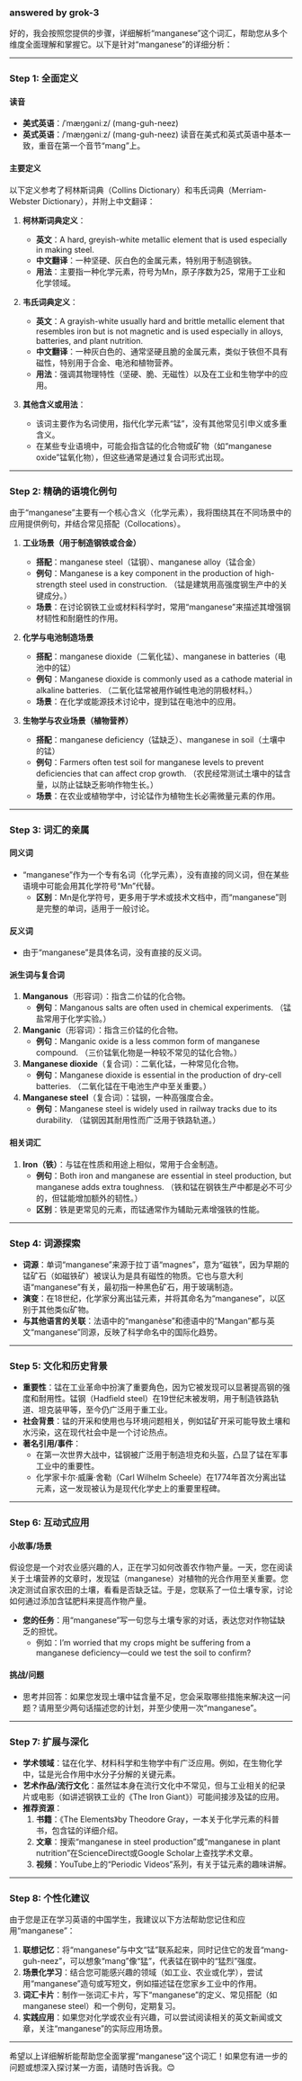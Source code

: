 ### answered by grok-3
好的，我会按照您提供的步骤，详细解析“manganese”这个词汇，帮助您从多个维度全面理解和掌握它。以下是针对“manganese”的详细分析：

---

### Step 1: 全面定义
#### 读音
- **美式英语**：/ˈmæŋɡəniːz/ (mang-guh-neez)
- **英式英语**：/ˈmæŋɡəniːz/ (mang-guh-neez)
读音在美式和英式英语中基本一致，重音在第一个音节“mang”上。

#### 主要定义
以下定义参考了柯林斯词典（Collins Dictionary）和韦氏词典（Merriam-Webster Dictionary），并附上中文翻译：

1. **柯林斯词典定义**：
   - **英文**：A hard, greyish-white metallic element that is used especially in making steel.
   - **中文翻译**：一种坚硬、灰白色的金属元素，特别用于制造钢铁。
   - **用法**：主要指一种化学元素，符号为Mn，原子序数为25，常用于工业和化学领域。

2. **韦氏词典定义**：
   - **英文**：A grayish-white usually hard and brittle metallic element that resembles iron but is not magnetic and is used especially in alloys, batteries, and plant nutrition.
   - **中文翻译**：一种灰白色的、通常坚硬且脆的金属元素，类似于铁但不具有磁性，特别用于合金、电池和植物营养。
   - **用法**：强调其物理特性（坚硬、脆、无磁性）以及在工业和生物学中的应用。

3. **其他含义或用法**：
   - 该词主要作为名词使用，指代化学元素“锰”，没有其他常见引申义或多重含义。
   - 在某些专业语境中，可能会指含锰的化合物或矿物（如“manganese oxide”锰氧化物），但这些通常是通过复合词形式出现。

---

### Step 2: 精确的语境化例句
由于“manganese”主要有一个核心含义（化学元素），我将围绕其在不同场景中的应用提供例句，并结合常见搭配（Collocations）。

1. **工业场景（用于制造钢铁或合金）**
   - **搭配**：manganese steel（锰钢）、manganese alloy（锰合金）
   - **例句**：Manganese is a key component in the production of high-strength steel used in construction.
     （锰是建筑用高强度钢生产中的关键成分。）
   - **场景**：在讨论钢铁工业或材料科学时，常用“manganese”来描述其增强钢材韧性和耐磨性的作用。

2. **化学与电池制造场景**
   - **搭配**：manganese dioxide（二氧化锰）、manganese in batteries（电池中的锰）
   - **例句**：Manganese dioxide is commonly used as a cathode material in alkaline batteries.
     （二氧化锰常被用作碱性电池的阴极材料。）
   - **场景**：在化学或能源技术讨论中，提到锰在电池中的应用。

3. **生物学与农业场景（植物营养）**
   - **搭配**：manganese deficiency（锰缺乏）、manganese in soil（土壤中的锰）
   - **例句**：Farmers often test soil for manganese levels to prevent deficiencies that can affect crop growth.
     （农民经常测试土壤中的锰含量，以防止锰缺乏影响作物生长。）
   - **场景**：在农业或植物学中，讨论锰作为植物生长必需微量元素的作用。

---

### Step 3: 词汇的亲属
#### 同义词
- “manganese”作为一个专有名词（化学元素），没有直接的同义词，但在某些语境中可能会用其化学符号“Mn”代替。
  - **区别**：Mn是化学符号，更多用于学术或技术文档中，而“manganese”则是完整的单词，适用于一般讨论。

#### 反义词
- 由于“manganese”是具体名词，没有直接的反义词。

#### 派生词与复合词
1. **Manganous**（形容词）：指含二价锰的化合物。
   - **例句**：Manganous salts are often used in chemical experiments.
     （锰盐常用于化学实验。）
2. **Manganic**（形容词）：指含三价锰的化合物。
   - **例句**：Manganic oxide is a less common form of manganese compound.
     （三价锰氧化物是一种较不常见的锰化合物。）
3. **Manganese dioxide**（复合词）：二氧化锰，一种常见化合物。
   - **例句**：Manganese dioxide is essential in the production of dry-cell batteries.
     （二氧化锰在干电池生产中至关重要。）
4. **Manganese steel**（复合词）：锰钢，一种高强度合金。
   - **例句**：Manganese steel is widely used in railway tracks due to its durability.
     （锰钢因其耐用性而广泛用于铁路轨道。）

#### 相关词汇
1. **Iron（铁）**：与锰在性质和用途上相似，常用于合金制造。
   - **例句**：Both iron and manganese are essential in steel production, but manganese adds extra toughness.
     （铁和锰在钢铁生产中都是必不可少的，但锰能增加额外的韧性。）
   - **区别**：铁是更常见的元素，而锰通常作为辅助元素增强铁的性能。

---

### Step 4: 词源探索
- **词源**：单词“manganese”来源于拉丁语“magnes”，意为“磁铁”，因为早期的锰矿石（如磁铁矿）被误认为是具有磁性的物质。它也与意大利语“manganese”有关，最初指一种黑色矿石，用于玻璃制造。
- **演变**：在18世纪，化学家分离出锰元素，并将其命名为“manganese”，以区别于其他类似矿物。
- **与其他语言的关联**：法语中的“manganèse”和德语中的“Mangan”都与英文“manganese”同源，反映了科学命名中的国际化趋势。

---

### Step 5: 文化和历史背景
- **重要性**：锰在工业革命中扮演了重要角色，因为它被发现可以显著提高钢的强度和耐用性。锰钢（Hadfield steel）在19世纪末被发明，用于制造铁路轨道、坦克装甲等，至今仍广泛用于重工业。
- **社会背景**：锰的开采和使用也与环境问题相关，例如锰矿开采可能导致土壤和水污染，这在现代社会中是一个讨论热点。
- **著名引用/事件**：
  - 在第一次世界大战中，锰钢被广泛用于制造坦克和头盔，凸显了锰在军事工业中的重要性。
  - 化学家卡尔·威廉·舍勒（Carl Wilhelm Scheele）在1774年首次分离出锰元素，这一发现被认为是现代化学史上的重要里程碑。

---

### Step 6: 互动式应用
#### 小故事/场景
假设您是一个对农业感兴趣的人，正在学习如何改善农作物产量。一天，您在阅读关于土壤营养的文章时，发现锰（manganese）对植物的光合作用至关重要。您决定测试自家农田的土壤，看看是否缺乏锰。于是，您联系了一位土壤专家，讨论如何通过添加含锰肥料来提高作物产量。

- **您的任务**：用“manganese”写一句您与土壤专家的对话，表达您对作物锰缺乏的担忧。
  - 例如：I’m worried that my crops might be suffering from a manganese deficiency—could we test the soil to confirm?

#### 挑战/问题
- 思考并回答：如果您发现土壤中锰含量不足，您会采取哪些措施来解决这一问题？请用至少两句话描述您的计划，并至少使用一次“manganese”。

---

### Step 7: 扩展与深化
- **学术领域**：锰在化学、材料科学和生物学中有广泛应用。例如，在生物化学中，锰是光合作用中水分子分解的关键元素。
- **艺术作品/流行文化**：虽然锰本身在流行文化中不常见，但与工业相关的纪录片或电影（如讲述钢铁工业的《The Iron Giant》）可能间接涉及锰的应用。
- **推荐资源**：
  1. **书籍**：《The Elements》by Theodore Gray，一本关于化学元素的科普书，包含锰的详细介绍。
  2. **文章**：搜索“manganese in steel production”或“manganese in plant nutrition”在ScienceDirect或Google Scholar上查找学术文章。
  3. **视频**：YouTube上的“Periodic Videos”系列，有关于锰元素的趣味讲解。

---

### Step 8: 个性化建议
由于您是正在学习英语的中国学生，我建议以下方法帮助您记住和应用“manganese”：
1. **联想记忆**：将“manganese”与中文“锰”联系起来，同时记住它的发音“mang-guh-neez”，可以想象“mang”像“猛”，代表锰在钢中的“猛烈”强度。
2. **场景化学习**：结合您可能感兴趣的领域（如工业、农业或化学），尝试用“manganese”造句或写短文，例如描述锰在您家乡工业中的作用。
3. **词汇卡片**：制作一张词汇卡片，写下“manganese”的定义、常见搭配（如manganese steel）和一个例句，定期复习。
4. **实践应用**：如果您对化学或农业有兴趣，可以尝试阅读相关的英文新闻或文章，关注“manganese”的实际应用场景。

---

希望以上详细解析能帮助您全面掌握“manganese”这个词汇！如果您有进一步的问题或想深入探讨某一方面，请随时告诉我。😊